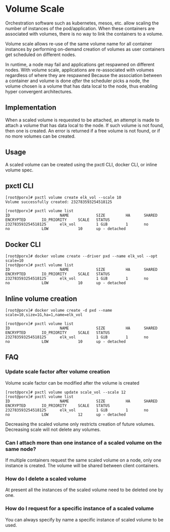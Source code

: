 # Volume Scale

Orchestration software such as kubernetes, mesos, etc. allow scaling the
number of instances of the pod/application.  When these containers are
associated with volumes, there is no way to link the containers to a volume.

Volume scale allows re-use of the same volume name for all container instances
by performing on-demand creation of volumes as user containers get
scheduled on different nodes.

In runtime, a node may fail and applications get respawned on different nodes. With volume 
scale, applications are re-associated with volumes regardless of where they are
respawned  Because the association between a container and volume is done
*after* the scheduler picks a node, the volume 
chosen is a volume that has data local to the node, thus enabling hyper
convergent architectures.

## Implementation

When a scaled volume is requested to be attached, an attempt is made to attach a volume
that has data local to the node. If such volume is not found, then one is
created.  An error is returned if a free volume is not found, or if no more volumes can be created.

## Usage

A scaled volume can be created using the pxctl CLI, docker CLI, or inline
volume spec. 

## pxctl CLI

```
[root@porx]# pxctl volume create elk_vol --scale 10
Volume successfully created: 232783593254518125

[root@porx]# pxctl volume list
ID                      NAME            SIZE         HA      SHARED  ENCRYPTED       IO_PRIORITY     SCALE   STATUS
232783593254518125      elk_vol         1 GiB        1       no      no              LOW             10      up - detached

```

## Docker CLI
```
[root@porx]# docker volume create --driver pxd --name elk_vol --opt scale=10
[root@porx]# pxctl volume list
ID                      NAME            SIZE         HA      SHARED  ENCRYPTED       IO_PRIORITY     SCALE   STATUS
232783593254518125      elk_vol         1 GiB        1       no      no              LOW             10      up - detached
```
## Inline volume creation

```
[root@porx]# docker volume create -d pxd --name scale=10,size=1G,ha=1,name=elk_vol

[root@porx]# pxctl volume list
ID                      NAME            SIZE         HA      SHARED  ENCRYPTED       IO_PRIORITY     SCALE   STATUS
232783593254518125      elk_vol         1 GiB        1       no      no              LOW             10      up - detached

```
## FAQ

### Update scale factor after volume creation

Volume scale factor can be modified after the volume is created

```
[root@porx]# pxctl volume update scale_vol --scale 12
[root@porx]# pxctl volume list
ID                      NAME            SIZE         HA      SHARED  ENCRYPTED       IO_PRIORITY     SCALE   STATUS
232783593254518125      elk_vol         1 GiB        1       no      no              LOW             12      up - detached
```

Decreasing the scaled volume only restricts creation of future volumes. Decreasing scale will not delete any volumes.

### Can I attach more than one instance of a scaled volume on the same node?

If multiple containers request the same scaled volume on a node, only one 
instance is created. The volume will be shared between client containers.

### How do I delete a scaled volume

At present all the instances of the scaled volume need to be deleted one by one.

### How do I request for a specific instance of a scaled volume

You can always specify by name a specific instance of scaled volume to be used.


